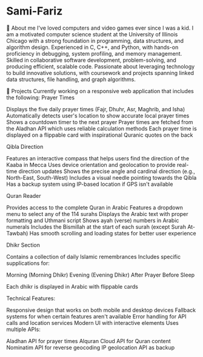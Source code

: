 # Sami-Fariz
🚀 About me 
I've loved computers and video games ever since I was a kid. I am a motivated computer science student at the University of Illinois Chicago with a strong foundation in programming, data structures, and algorithm design. Experienced in C, C++, and Python, with hands-on proficiency in debugging, system profiling, and memory management. Skilled in collaborative software development, problem-solving, and producing efficient, scalable code. Passionate about leveraging technology to build innovative solutions, with coursework and projects spanning linked data structures, file handling, and graph algorithms.

🚧 Projects
Currently working on a responsive web application that includes the following: 
Prayer Times

Displays the five daily prayer times (Fajr, Dhuhr, Asr, Maghrib, and Isha)
Automatically detects user's location to show accurate local prayer times
Shows a countdown timer to the next prayer
Prayer times are fetched from the Aladhan API which uses reliable calculation methods
Each prayer time is displayed on a flippable card with inspirational Quranic quotes on the back


Qibla Direction

Features an interactive compass that helps users find the direction of the Kaaba in Mecca
Uses device orientation and geolocation to provide real-time direction updates
Shows the precise angle and cardinal direction (e.g., North-East, South-West)
Includes a visual needle pointing towards the Qibla
Has a backup system using IP-based location if GPS isn't available

Quran Reader

Provides access to the complete Quran in Arabic
Features a dropdown menu to select any of the 114 surahs
Displays the Arabic text with proper formatting and Uthmani script
Shows ayah (verse) numbers in Arabic numerals
Includes the Bismillah at the start of each surah (except Surah At-Tawbah)
Has smooth scrolling and loading states for better user experience

Dhikr Section

Contains a collection of daily Islamic remembrances
Includes specific supplications for:

Morning (Morning Dhikr)
Evening (Evening Dhikr)
After Prayer
Before Sleep

Each dhikr is displayed in Arabic with flippable cards

Technical Features:

Responsive design that works on both mobile and desktop devices
Fallback systems for when certain features aren't available
Error handling for API calls and location services
Modern UI with interactive elements
Uses multiple APIs:

Aladhan API for prayer times
Alquran Cloud API for Quran content
Nominatim API for reverse geocoding
IP geolocation API as backup

